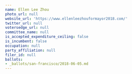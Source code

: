 ```yaml
---
name: Ellen Lee Zhou
photo_url: null
website_url: 'https://www.ellenleezhouformayor2018.com/'
twitter_url: null
votersedge_url: null
committee_name: null
is_accepted_expenditure_ceiling: false
is_incumbent: false
occupation: null
party_affiliation: null
filer_id: null
ballots:
- _ballots/san-francisco/2018-06-05.md
---
```

